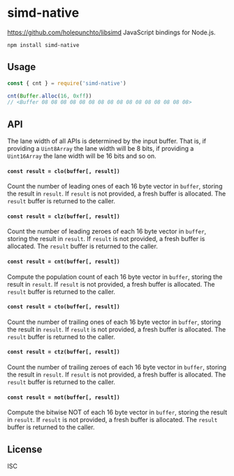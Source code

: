 # simd-native

https://github.com/holepunchto/libsimd JavaScript bindings for Node.js.

```sh
npm install simd-native
```

## Usage

```js
const { cnt } = require('simd-native')

cnt(Buffer.alloc(16, 0xff))
// <Buffer 08 08 08 08 08 08 08 08 08 08 08 08 08 08 08 08>
```

## API

The lane width of all APIs is determined by the input buffer. That is, if providing a `Uint8Array` the lane width will be 8 bits, if providing a `Uint16Array` the lane width will be 16 bits and so on.

#### `const result = clo(buffer[, result])`

Count the number of leading ones of each 16 byte vector in `buffer`, storing the result in `result`. If `result` is not provided, a fresh buffer is allocated. The `result` buffer is returned to the caller.

#### `const result = clz(buffer[, result])`

Count the number of leading zeroes of each 16 byte vector in `buffer`, storing the result in `result`. If `result` is not provided, a fresh buffer is allocated. The `result` buffer is returned to the caller.

#### `const result = cnt(buffer[, result])`

Compute the population count of each 16 byte vector in `buffer`, storing the result in `result`. If `result` is not provided, a fresh buffer is allocated. The `result` buffer is returned to the caller.

#### `const result = cto(buffer[, result])`

Count the number of trailing ones of each 16 byte vector in `buffer`, storing the result in `result`. If `result` is not provided, a fresh buffer is allocated. The `result` buffer is returned to the caller.

#### `const result = ctz(buffer[, result])`

Count the number of trailing zeroes of each 16 byte vector in `buffer`, storing the result in `result`. If `result` is not provided, a fresh buffer is allocated. The `result` buffer is returned to the caller.

#### `const result = not(buffer[, result])`

Compute the bitwise NOT of each 16 byte vector in `buffer`, storing the result in `result`. If `result` is not provided, a fresh buffer is allocated. The `result` buffer is returned to the caller.

## License

ISC

